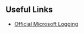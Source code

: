 ## Useful Links

- [Official Microsoft Logging](https://learn.microsoft.com/en-us/aspnet/core/fundamentals/logging/?view=aspnetcore-9.0)
